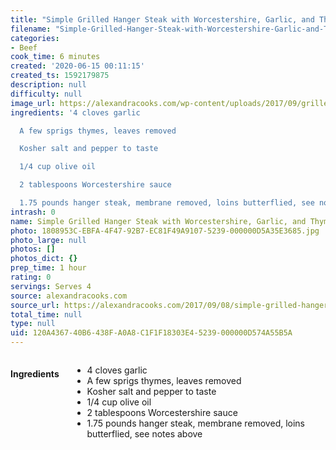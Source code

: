 ```yaml
---
title: "Simple Grilled Hanger Steak with Worcestershire, Garlic, and Thyme"
filename: "Simple-Grilled-Hanger-Steak-with-Worcestershire-Garlic-and-Thyme"
categories:
- Beef
cook_time: 6 minutes
created: '2020-06-15 00:11:15'
created_ts: 1592179875
description: null
difficulty: null
image_url: https://alexandracooks.com/wp-content/uploads/2017/09/grilledsteakvertical680.jpg
ingredients: '4 cloves garlic

  A few sprigs thymes, leaves removed

  Kosher salt and pepper to taste

  1/4 cup olive oil

  2 tablespoons Worcestershire sauce

  1.75 pounds hanger steak, membrane removed, loins butterflied, see notes above'
intrash: 0
name: Simple Grilled Hanger Steak with Worcestershire, Garlic, and Thyme
photo: 1808953C-EBFA-4F47-92B7-EC81F49A9107-5239-000000D5A35E3685.jpg
photo_large: null
photos: []
photos_dict: {}
prep_time: 1 hour
rating: 0
servings: Serves 4
source: alexandracooks.com
source_url: https://alexandracooks.com/2017/09/08/simple-grilled-hanger-steak-worcestershire-garlic-thyme/
total_time: null
type: null
uid: 120A4367-40B6-438F-A0A8-C1F1F18303E4-5239-000000D574A55B5A
---
```

<div class="large-8 medium-7 columns" id="writeup">	</div><!-- #writeup -->
</div><!-- #row-one -->
<div class="row" id="row-two">	<div class="medium-4 small-5 columns"><h4 id="ingredients">Ingredients</h4><div class="box box-ingredients content"><ul>
<li>4 cloves garlic</li>
<li>A few sprigs thymes, leaves removed</li>
<li>Kosher salt and pepper to taste</li>
<li>1/4 cup olive oil</li>
<li>2 tablespoons Worcestershire sauce</li>
<li>1.75 pounds hanger steak, membrane removed, loins butterflied, see notes above</li>
</ul>
</div>	</div>	<div class="medium-6 small-7 columns">	</div>